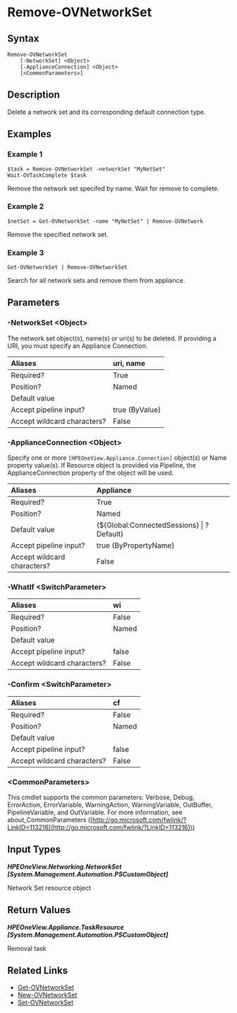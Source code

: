 ﻿---
description: Remove a network set.
---

# Remove-OVNetworkSet

## Syntax

```text
Remove-OVNetworkSet
    [-NetworkSet] <Object>
    [-ApplianceConnection] <Object>
    [<CommonParameters>]
```

## Description

Delete a network set and its corresponding default connection type.

## Examples

###  Example 1 

```text
$task = Remove-OVNetworkSet -networkSet "MyNetSet"
Wait-OVTaskComplete $task
```

Remove the network set specifed by name.  Wait for remove to complete.

###  Example 2 

```text
$netSet = Get-OVNetworkSet -name "MyNetSet" | Remove-OVNetwork
```

Remove the specified network set.

###  Example 3 

```text
Get-OVNetworkSet | Remove-OVNetworkSet
```

Search for all network sets and remove them from appliance.

## Parameters

### -NetworkSet &lt;Object&gt;

The network set object(s), name(s) or uri(s) to be deleted.  If providing a URI, you must specify an Appliance Connection.

| Aliases | uri, name |
| :--- | :--- |
| Required? | True |
| Position? | Named |
| Default value |  |
| Accept pipeline input? | true (ByValue) |
| Accept wildcard characters? | False |

### -ApplianceConnection &lt;Object&gt;

Specify one or more `[HPEOneView.Appliance.Connection]` object(s) or Name property value(s). If Resource object is provided via Pipeline, the ApplianceConnection property of the object will be used.

| Aliases | Appliance |
| :--- | :--- |
| Required? | True |
| Position? | Named |
| Default value | (${Global:ConnectedSessions} &vert; ? Default) |
| Accept pipeline input? | true (ByPropertyName) |
| Accept wildcard characters? | False |

### -WhatIf &lt;SwitchParameter&gt;



| Aliases | wi |
| :--- | :--- |
| Required? | False |
| Position? | Named |
| Default value |  |
| Accept pipeline input? | false |
| Accept wildcard characters? | False |

### -Confirm &lt;SwitchParameter&gt;



| Aliases | cf |
| :--- | :--- |
| Required? | False |
| Position? | Named |
| Default value |  |
| Accept pipeline input? | false |
| Accept wildcard characters? | False |

### &lt;CommonParameters&gt;

This cmdlet supports the common parameters: Verbose, Debug, ErrorAction, ErrorVariable, WarningAction, WarningVariable, OutBuffer, PipelineVariable, and OutVariable. For more information, see about\_CommonParameters \([http://go.microsoft.com/fwlink/?LinkID=113216](http://go.microsoft.com/fwlink/?LinkID=113216)\)

## Input Types

_**HPEOneView.Networking.NetworkSet [System.Management.Automation.PSCustomObject]**_

Network Set resource object

## Return Values

_**HPEOneView.Appliance.TaskResource [System.Management.Automation.PSCustomObject]**_

Removal task

## Related Links

* [Get-OVNetworkSet](get-ovnetworkset.md)
* [New-OVNetworkSet](new-ovnetworkset.md)
* [Set-OVNetworkSet](set-ovnetworkset.md)
